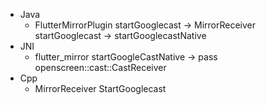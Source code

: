 - Java
	- FlutterMirrorPlugin startGooglecast -> MirrorReceiver startGooglecast -> startGooglecastNative
- JNI
	- flutter_mirror startGoogleCastNative -> pass openscreen::cast::CastReceiver
- Cpp
	- MirrorReceiver StartGooglecast